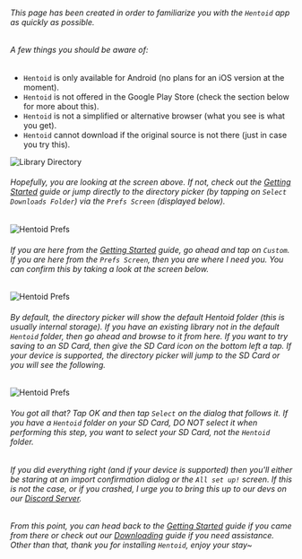 ###### This page has been created in order to familiarize you with the `Hentoid` app as quickly as possible.

###### A few things you should be aware of:
* `Hentoid` is only available for Android (no plans for an iOS version at the moment).
* `Hentoid` is not offered in the Google Play Store (check the section below for more about this).
* `Hentoid` is not a simplified or alternative browser (what you see is what you get).
* `Hentoid` cannot download if the original source is not there (just in case you try this).

![Library Directory](https://github.com/avluis/Hentoid-Resources/raw/master/wiki/assets/img/setup/06-setup-app-library.png)

###### Hopefully, you are looking at the screen above. If not, check out the [Getting Started](https://github.com/AVnetWS/Hentoid/wiki/Getting-Started) guide or jump directly to the directory picker (by tapping on `Select Downloads Folder`) via the `Prefs Screen` (displayed below).

![Hentoid Prefs](https://github.com/avluis/Hentoid-Resources/raw/master/wiki/assets/img/setup/11-setup-app-prefs.png)

###### If you are here from the [Getting Started](https://github.com/AVnetWS/Hentoid/wiki/Getting-Started) guide, go ahead and tap on `Custom`. If you are here from the `Prefs Screen`, then you are where I need you. You can confirm this by taking a look at the screen below.

![Hentoid Prefs](https://github.com/avluis/Hentoid-Resources/raw/master/wiki/assets/img/setup/12-setup-app-custom-dir.png)

###### By default, the directory picker will show the default Hentoid folder (this is usually internal storage). If you have an existing library not in the default `Hentoid` folder, then go ahead and browse to it from here. If you want to try saving to an SD Card, then give the SD Card icon on the bottom left a tap. If your device is supported, the directory picker will jump to the SD Card or you will see the following.

![Hentoid Prefs](https://github.com/avluis/Hentoid-Resources/raw/master/wiki/assets/img/setup/13-setup-app-custom-saf-instruct.png)

###### You got all that? Tap OK and then tap `Select` on the dialog that follows it. If you have a `Hentoid` folder on your SD Card, DO NOT select it when performing this step, you want to select your SD Card, not the `Hentoid` folder.

###### If you did everything right (and if your device is supported) then you'll either be staring at an import confirmation dialog or the `All set up!` screen. If this is not the case, or if you crashed, I urge you to bring this up to our devs on our [Discord Server](https://discord.gg/0yFzSPtXehJmFqOM).

###### From this point, you can head back to the [Getting Started](https://github.com/AVnetWS/Hentoid/wiki/Getting-Started) guide if you came from there or check out our [Downloading](https://github.com/AVnetWS/Hentoid/wiki/Downloading) guide if you need assistance. Other than that, thank you for installing `Hentoid`, enjoy your stay~